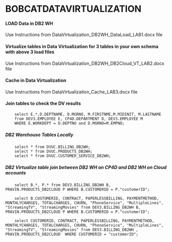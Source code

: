 # BOBCATDATAVIRTUALIZATION

#### LOAD Data in DB2 WH

Use Instructions from DataVirtualization_DB2WH_DataLoad_LAB1.docx file

#### Virtualize tables in Data Virtualization for 3 tables in your own schema with above 3 load files

Use Instructions from DataVirtualization_DB2WH_DB2Cloud_VT_LAB2.docx file

#### Cache in Data Virtualization

Use Instructions from DataVirtualization_Cache_LAB3.docx file

#### Join tables to check the DV results

        select E.*,D.DEPTNAME, D.MGRNO, M.FIRSTNME,M.MIDINIT, M.LASTNAME 
        from DEV3.EMPLOYEE E, CP4D.DEPARTMENT D, DEV3.EMPLOYEE M 
        WHERE E.WORKDEPT = D.DEPTNO and D.MGRNO=M.EMPNO;

##### DB2 Warehouse Tables Locally
        
        select * from DVUC.BILLING_DB2WH;
        select * from DVUC.PRODUCTS_DB2WH;
        select * from DVUC.CUSTOMER_SERVICE_DB2WH;

##### DB2 Virtualize table join between DB2 WH on CP4D and DB2 WH on Cloud accounts
        
        select B.*, P.* from DEV3.BILLING_DB2WH B, PRAVIN.PRODUCTS_DB2CLOUD P WHERE B.CUSTOMERID = P."customerID";

        select B.CUSTOMERID, CONTRACT, PAPERLESSBILLING, PAYMENTMETHOD, MONTHLYCHARGES, TOTALCHARGES, CHURN, "PhoneService", "MultipleLines", "StreamingTV", "StreamingMovies" from DEV3.BILLING_DB2WH B, PRAVIN.PRODUCTS_DB2CLOUD P WHERE B.CUSTOMERID = P."customerID";
        
        select CUSTOMERID, CONTRACT, PAPERLESSBILLING, PAYMENTMETHOD, MONTHLYCHARGES, TOTALCHARGES, CHURN, "PhoneService", "MultipleLines", "StreamingTV", "StreamingMovies" from DEV3.BILLING_DB2WH , PRAVIN.PRODUCTS_DB2CLOUD  WHERE CUSTOMERID = "customerID";


